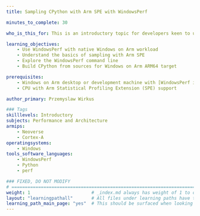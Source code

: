 ```yaml
---
title: Sampling CPython with Arm SPE with WindowsPerf

minutes_to_complete: 30

who_is_this_for: This is an introductory topic for developers keen to understand sampling with ARM SPE extension.

learning_objectives:
    - Use WindowsPerf with native Windows on Arm workload
    - Understand the basics of sampling with Arm SPE
    - Explore the WindowsPerf command line
    - Build CPython from sources for Windows on Arm ARM64 target

prerequisites:
    - Windows on Arm desktop or development machine with [WindowsPerf installed](/install-guides/wperf)
    - CPU with Arm Statistical Profiling Extension (SPE) support

author_primary: Przemyslaw Wirkus

### Tags
skilllevels: Introductory
subjects: Performance and Architecture
armips:
    - Neoverse
    - Cortex-A
operatingsystems:
    - Windows
tools_software_languages:
    - WindowsPerf
    - Python
    - perf

### FIXED, DO NOT MODIFY
# ================================================================================
weight: 1                       # _index.md always has weight of 1 to order correctly
layout: "learningpathall"       # All files under learning paths have this same wrapper
learning_path_main_page: "yes"  # This should be surfaced when looking for related content. Only set for _index.md of learning path content.
---
```

